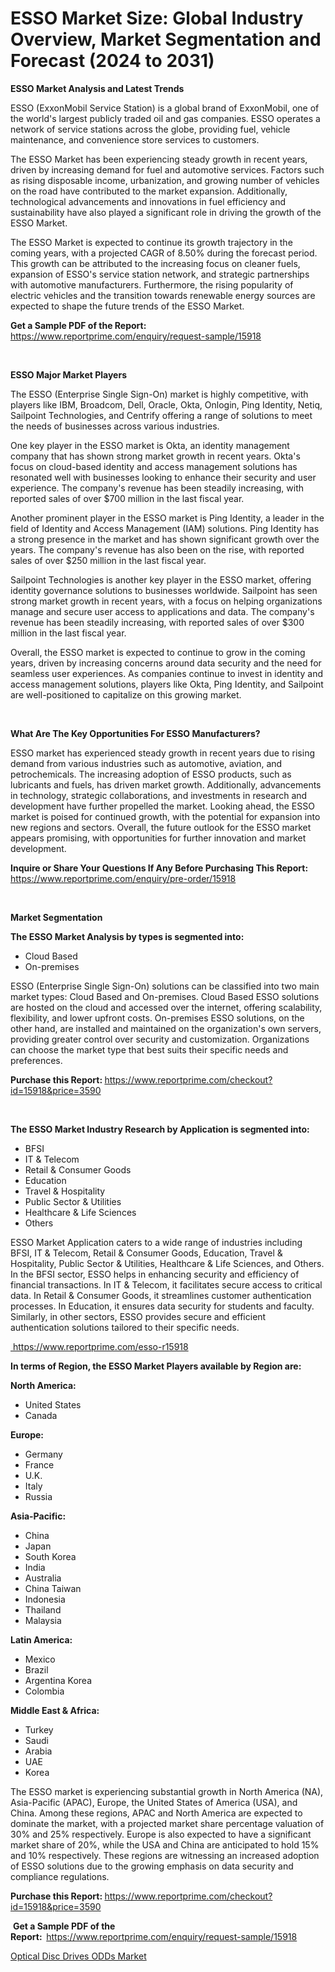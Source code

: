 <p><h1>ESSO Market Size: Global Industry Overview, Market Segmentation and Forecast (2024 to 2031)</h1></p><p><strong>ESSO Market Analysis and Latest Trends</strong></p>
<p><p>ESSO (ExxonMobil Service Station) is a global brand of ExxonMobil, one of the world's largest publicly traded oil and gas companies. ESSO operates a network of service stations across the globe, providing fuel, vehicle maintenance, and convenience store services to customers.</p><p>The ESSO Market has been experiencing steady growth in recent years, driven by increasing demand for fuel and automotive services. Factors such as rising disposable income, urbanization, and growing number of vehicles on the road have contributed to the market expansion. Additionally, technological advancements and innovations in fuel efficiency and sustainability have also played a significant role in driving the growth of the ESSO Market.</p><p>The ESSO Market is expected to continue its growth trajectory in the coming years, with a projected CAGR of 8.50% during the forecast period. This growth can be attributed to the increasing focus on cleaner fuels, expansion of ESSO's service station network, and strategic partnerships with automotive manufacturers. Furthermore, the rising popularity of electric vehicles and the transition towards renewable energy sources are expected to shape the future trends of the ESSO Market.</p></p>
<p><strong>Get a Sample PDF of the Report:&nbsp;</strong> <a href="https://www.reportprime.com/enquiry/request-sample/15918">https://www.reportprime.com/enquiry/request-sample/15918</a></p>
<p>&nbsp;</p>
<p><strong>ESSO Major Market Players</strong></p>
<p><p>The ESSO (Enterprise Single Sign-On) market is highly competitive, with players like IBM, Broadcom, Dell, Oracle, Okta, Onlogin, Ping Identity, Netiq, Sailpoint Technologies, and Centrify offering a range of solutions to meet the needs of businesses across various industries.</p><p>One key player in the ESSO market is Okta, an identity management company that has shown strong market growth in recent years. Okta's focus on cloud-based identity and access management solutions has resonated well with businesses looking to enhance their security and user experience. The company's revenue has been steadily increasing, with reported sales of over $700 million in the last fiscal year.</p><p>Another prominent player in the ESSO market is Ping Identity, a leader in the field of Identity and Access Management (IAM) solutions. Ping Identity has a strong presence in the market and has shown significant growth over the years. The company's revenue has also been on the rise, with reported sales of over $250 million in the last fiscal year.</p><p>Sailpoint Technologies is another key player in the ESSO market, offering identity governance solutions to businesses worldwide. Sailpoint has seen strong market growth in recent years, with a focus on helping organizations manage and secure user access to applications and data. The company's revenue has been steadily increasing, with reported sales of over $300 million in the last fiscal year.</p><p>Overall, the ESSO market is expected to continue to grow in the coming years, driven by increasing concerns around data security and the need for seamless user experiences. As companies continue to invest in identity and access management solutions, players like Okta, Ping Identity, and Sailpoint are well-positioned to capitalize on this growing market.</p></p>
<p>&nbsp;</p>
<p><strong>What Are The Key Opportunities For ESSO Manufacturers?</strong></p>
<p><p>ESSO market has experienced steady growth in recent years due to rising demand from various industries such as automotive, aviation, and petrochemicals. The increasing adoption of ESSO products, such as lubricants and fuels, has driven market growth. Additionally, advancements in technology, strategic collaborations, and investments in research and development have further propelled the market. Looking ahead, the ESSO market is poised for continued growth, with the potential for expansion into new regions and sectors. Overall, the future outlook for the ESSO market appears promising, with opportunities for further innovation and market development.</p></p>
<p><strong>Inquire or Share Your Questions If Any Before Purchasing This Report:</strong> <a href="https://www.reportprime.com/enquiry/pre-order/15918">https://www.reportprime.com/enquiry/pre-order/15918</a></p>
<p>&nbsp;</p>
<p><strong>Market Segmentation</strong></p>
<p><strong>The ESSO Market Analysis by types is segmented into:</strong></p>
<p><ul><li>Cloud Based</li><li>On-premises</li></ul></p>
<p><p>ESSO (Enterprise Single Sign-On) solutions can be classified into two main market types: Cloud Based and On-premises. Cloud Based ESSO solutions are hosted on the cloud and accessed over the internet, offering scalability, flexibility, and lower upfront costs. On-premises ESSO solutions, on the other hand, are installed and maintained on the organization's own servers, providing greater control over security and customization. Organizations can choose the market type that best suits their specific needs and preferences.</p></p>
<p><strong>Purchase this Report:&nbsp;</strong><a href="https://www.reportprime.com/checkout?id=15918&price=3590">https://www.reportprime.com/checkout?id=15918&price=3590</a></p>
<p>&nbsp;</p>
<p><strong>The ESSO Market Industry Research by Application is segmented into:</strong></p>
<p><ul><li>BFSI</li><li>IT & Telecom</li><li>Retail & Consumer Goods</li><li>Education</li><li>Travel & Hospitality</li><li>Public Sector & Utilities</li><li>Healthcare & Life Sciences</li><li>Others</li></ul></p>
<p><p>ESSO Market Application caters to a wide range of industries including BFSI, IT & Telecom, Retail & Consumer Goods, Education, Travel & Hospitality, Public Sector & Utilities, Healthcare & Life Sciences, and Others. In the BFSI sector, ESSO helps in enhancing security and efficiency of financial transactions. In IT & Telecom, it facilitates secure access to critical data. In Retail & Consumer Goods, it streamlines customer authentication processes. In Education, it ensures data security for students and faculty. Similarly, in other sectors, ESSO provides secure and efficient authentication solutions tailored to their specific needs.</p></p>
<p><a href="https://www.reportprime.com/esso-r15918">&nbsp;https://www.reportprime.com/esso-r15918</a></p>
<p><strong>In terms of Region, the ESSO Market Players available by Region are:</strong></p>
<p>
    <p> <strong> North America: </strong>
        <ul>
            <li>United States</li>
            <li>Canada</li>
        </ul>
        </p> 
    <p> <strong> Europe: </strong>
        <ul>
            <li>Germany</li>
            <li>France</li>
            <li>U.K.</li>
            <li>Italy</li>
            <li>Russia</li>
        </ul>
        </p> 
    <p> <strong> Asia-Pacific: </strong>
        <ul>
            <li>China</li>
            <li>Japan</li>
            <li>South Korea</li>
            <li>India</li>
            <li>Australia</li>
            <li>China Taiwan</li>
            <li>Indonesia</li>
            <li>Thailand</li>
            <li>Malaysia</li>
        </ul>
        </p> 
    <p> <strong> Latin America: </strong>
        <ul>
            <li>Mexico</li>
            <li>Brazil</li>
            <li>Argentina Korea</li>
            <li>Colombia</li>
        </ul>
        </p> 
    <p> <strong> Middle East & Africa: </strong>
        <ul>
            <li>Turkey</li>
            <li>Saudi</li>
            <li>Arabia</li>
            <li>UAE</li>
            <li>Korea</li>
        </ul>
    </p>
    </p>
<p><p>The ESSO market is experiencing substantial growth in North America (NA), Asia-Pacific (APAC), Europe, the United States of America (USA), and China. Among these regions, APAC and North America are expected to dominate the market, with a projected market share percentage valuation of 30% and 25% respectively. Europe is also expected to have a significant market share of 20%, while the USA and China are anticipated to hold 15% and 10% respectively. These regions are witnessing an increased adoption of ESSO solutions due to the growing emphasis on data security and compliance regulations.</p></p>
<p><strong>Purchase this Report: </strong><a href="https://www.reportprime.com/checkout?id=15918&price=3590">https://www.reportprime.com/checkout?id=15918&price=3590</a></p>
<p>&nbsp;<strong>Get a Sample PDF of the Report:&nbsp;&nbsp;</strong><a href="https://www.reportprime.com/enquiry/request-sample/15918">https://www.reportprime.com/enquiry/request-sample/15918</a></p>
<p><strong></strong></p>
<p><p><a href="https://noble-drawer-34c.notion.site/Optical-Disc-Drives-ODDs-Market-Analysis-Its-CAGR-Market-Segmentation-and-Global-Industry-Overview-9b840768e3a641a7b8ca12629d72637b">Optical Disc Drives ODDs Market</a></p></p>